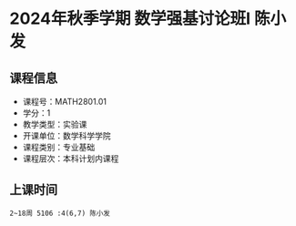 # 2024年秋季学期 数学强基讨论班I 陈小发






## 课程信息

- 课程号：MATH2801.01
- 学分：1
- 教学类型：实验课
- 开课单位：数学科学学院
- 课程类别：专业基础
- 课程层次：本科计划内课程

## 上课时间

```
2~18周 5106 :4(6,7) 陈小发
```

